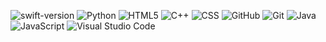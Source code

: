 ![swift-version](https://img.shields.io/badge/swift-brightgreen.svg)
![Python](https://img.shields.io/badge/-Python-333333?style=flat&logo=python)
![HTML5](https://img.shields.io/badge/-HTML5-333333?style=flat&logo=HTML5)
![C++](https://img.shields.io/badge/C++-333333?style=flat&logo=c%2B%2B)
![CSS](https://img.shields.io/badge/-CSS-333333?style=flat&logo=CSS3&logoColor=1572B6)
![GitHub](https://img.shields.io/badge/-GitHub-333333?style=flat&logo=github)
![Git](https://img.shields.io/badge/-Git-333333?style=flat&logo=git)
![Java](https://img.shields.io/badge/-Java-333333?style=flat&logo=Java&logoColor=007396)
![JavaScript](https://img.shields.io/badge/-JavaScript-333333?style=flat&logo=javascript)
![Visual Studio Code](https://img.shields.io/badge/-Visual%20Studio%20Code-333333?style=flat&logo=visual-studio-code&logoColor=007ACC)
<!-- 
[![Stats](https://github-readme-stats.vercel.app/api/wakatime?username=kaivalshah&count_private=true&theme=gruvbox&show_icons=true)](https://wakatime.com/@kaivalshah) -->
